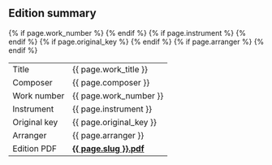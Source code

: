## Edition summary
<table>
  <tbody>
    <tr>
      <td>Title </td><td itemprop="title">{{ page.work_title }}</td>
    </tr>
    <tr>
      <td>Composer </td><td itemprop="composer">{{ page.composer }}</td>
    </tr>
    {% if page.work_number %}
      <tr>
        <td>Work number </td><td itemprop="work-number">{{ page.work_number }}</td>
      </tr>
    {% endif %}
    {% if page.instrument %}
      <tr>
        <td>Instrument </td><td itemprop="instrument">{{ page.instrument }}</td>
      </tr>
    {% endif %}
    {% if page.original_key %}
      <tr>
        <td>Original key </td><td itemprop="original-key">{{ page.original_key }}</td>
      </tr>
    {% endif %}
    {% if page.arranger %}
      <tr>
        <td>Arranger </td><td itemprop="arranger">{{ page.arranger }}</td>
      </tr>
    {% endif %}
    <tr>
      <td>Edition PDF </td><td itemprop="edition-pdf"><a href="{{ pdf_path | absolute_url }}"
        data-goatcounter-click="{{pdf_path}}"
        data-goatcounter-title="{{page.name}}.pdf"
        data-goatcounter-referrer="edition-summary"><strong>{{ page.slug }}.pdf</strong></a></td>
    </tr>
  </tbody>
</table>

